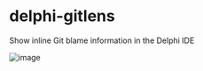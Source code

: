 # delphi-gitlens

Show inline Git blame information in the Delphi IDE

![image](https://user-images.githubusercontent.com/5777405/158083608-5c7ebe81-609e-4f32-8a93-f008cffa5cd3.png)
